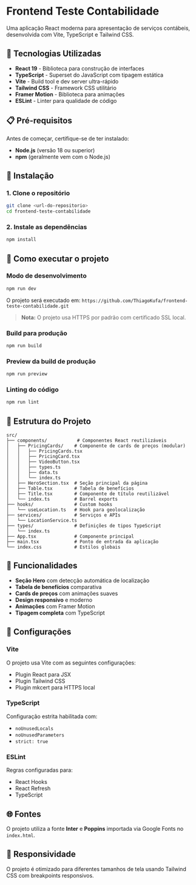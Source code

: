 # Frontend Teste Contabilidade

Uma aplicação React moderna para apresentação de serviços contábeis, desenvolvida com Vite, TypeScript e Tailwind CSS.

## 🚀 Tecnologias Utilizadas

- **React 19** - Biblioteca para construção de interfaces
- **TypeScript** - Superset do JavaScript com tipagem estática
- **Vite** - Build tool e dev server ultra-rápido
- **Tailwind CSS** - Framework CSS utilitário
- **Framer Motion** - Biblioteca para animações
- **ESLint** - Linter para qualidade de código

## 📋 Pré-requisitos

Antes de começar, certifique-se de ter instalado:

- **Node.js** (versão 18 ou superior)
- **npm** (geralmente vem com o Node.js)

## 🔧 Instalação

### 1. Clone o repositório
```bash
git clone <url-do-repositorio>
cd frontend-teste-contabilidade
```

### 2. Instale as dependências
```bash
npm install
```

## 🚀 Como executar o projeto

### Modo de desenvolvimento
```bash
npm run dev
```

O projeto será executado em: `https://github.com/ThiagoKufa/frontend-teste-contabilidade.git`

> **Nota:** O projeto usa HTTPS por padrão com certificado SSL local.

### Build para produção
```bash
npm run build
```

### Preview da build de produção
```bash
npm run preview
```

### Linting do código
```bash
npm run lint
```

## 📁 Estrutura do Projeto

```
src/
├── components/           # Componentes React reutilizáveis
│   ├── PricingCards/    # Componente de cards de preços (modular)
│   │   ├── PricingCards.tsx
│   │   ├── PricingCard.tsx
│   │   ├── VideoButton.tsx
│   │   ├── types.ts
│   │   ├── data.ts
│   │   └── index.ts
│   ├── HeroSection.tsx  # Seção principal da página
│   ├── Table.tsx        # Tabela de benefícios
│   ├── Title.tsx        # Componente de título reutilizável
│   └── index.ts         # Barrel exports
├── hooks/               # Custom hooks
│   └── useLocation.ts   # Hook para geolocalização
├── services/            # Serviços e APIs
│   └── LocationService.ts
├── types/               # Definições de tipos TypeScript
│   └── index.ts
├── App.tsx              # Componente principal
├── main.tsx             # Ponto de entrada da aplicação
└── index.css            # Estilos globais
```

## 🎨 Funcionalidades

- **Seção Hero** com detecção automática de localização
- **Tabela de benefícios** comparativa
- **Cards de preços** com animações suaves
- **Design responsivo** e moderno
- **Animações** com Framer Motion
- **Tipagem completa** com TypeScript

## 🔧 Configurações

### Vite
O projeto usa Vite com as seguintes configurações:
- Plugin React para JSX
- Plugin Tailwind CSS
- Plugin mkcert para HTTPS local

### TypeScript
Configuração estrita habilitada com:
- `noUnusedLocals`
- `noUnusedParameters`
- `strict: true`

### ESLint
Regras configuradas para:
- React Hooks
- React Refresh
- TypeScript

## 🌐 Fontes

O projeto utiliza a fonte **Inter** e **Poppins** importada via Google Fonts no `index.html`.

## 📱 Responsividade

O projeto é otimizado para diferentes tamanhos de tela usando Tailwind CSS com breakpoints responsivos.

